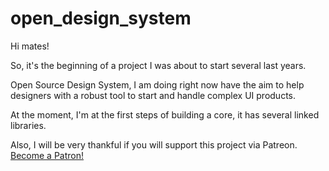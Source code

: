 # open_design_system

Hi mates! 

So, it's the beginning of a project I was about to start several last years.

Open Source Design System, I am doing right now have the aim to help designers with a robust tool to start and handle complex UI products.

At the moment, I'm at the first steps of building a core, it has several linked libraries.

Also, I will be very thankful if you will support this project via Patreon.
<a href="https://www.patreon.com/bePatron?u=15571714" data-patreon-widget-type="become-patron-button">Become a Patron!</a><script async src="https://c6.patreon.com/becomePatronButton.bundle.js"></script>
